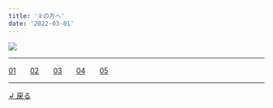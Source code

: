 ```yaml
---
title: '②の方へ'
date: '2022-03-01'
---
```

![](/images/02_.jpg)
***
[01](/posts/2-01)　　[02](/posts/2-02)　　[03](/posts/2-03)　　[04](/posts/2-04)　　[05](/posts/2-05)
***
[ ↲ 戻る ](https://01234567890.thebase.in/about)
